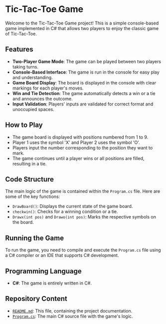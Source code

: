 # Tic-Tac-Toe Game

Welcome to the Tic-Tac-Toe Game project! This is a simple console-based game implemented in C# that allows two players to enjoy the classic game of Tic-Tac-Toe.

## Features

- **Two-Player Game Mode**: The game can be played between two players taking turns.
- **Console-Based Interface**: The game is run in the console for easy play and understanding.
- **Game Board Display**: The board is displayed in the console with clear markings for each player's moves.
- **Win and Tie Detection**: The game automatically detects a win or a tie and announces the outcome.
- **Input Validation**: Players' inputs are validated for correct format and unoccupied spaces.

## How to Play

- The game board is displayed with positions numbered from 1 to 9.
- Player 1 uses the symbol 'X' and Player 2 uses the symbol 'O'.
- Players input the number corresponding to the position they want to mark.
- The game continues until a player wins or all positions are filled, resulting in a tie.

## Code Structure

The main logic of the game is contained within the `Program.cs` file. Here are some of the key functions:

- `DrawBoard()`: Displays the current state of the game board.
- `checkwin()`: Checks for a winning condition or a tie.
- `Drawx(int pos)` and `Drawo(int pos)`: Marks the respective symbols on the board.

## Running the Game

To run the game, you need to compile and execute the `Program.cs` file using a C# compiler or an IDE that supports C# development.

## Programming Language

- **C#**: The game is entirely written in C#.

## Repository Content

- [`README.md`](https://github.com/Shazcodes/Tic-Tac-Toe-Game/blob/main/README.md): This file, containing the project documentation.
- [`Program.cs`](https://github.com/Shazcodes/Tic-Tac-Toe-Game/blob/main/Tic%20Tac%20Toe/Tic%20Tac%20Toe/Program.cs): The main C# source file with the game's logic.
